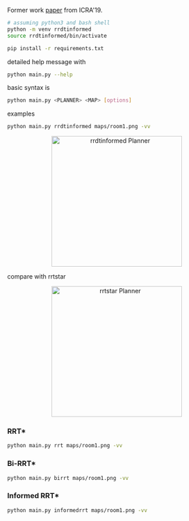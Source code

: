 
Former work [paper](https://arxiv.org/abs/1810.03749) from ICRA'19. 

```sh
# assuming python3 and bash shell
python -m venv rrdtinformed
source rrdtinformed/bin/activate
```

```sh
pip install -r requirements.txt
```


detailed help message with
```sh
python main.py --help
```

basic syntax is
```sh
python main.py <PLANNER> <MAP> [options]
```

examples
```sh
python main.py rrdtinformed maps/room1.png -vv
```

<p align="center">
    <img width="300" height="300" src="doc/images/rrdtinformed.gif" alt="rrdtinformed Planner" />
</p>

compare with rrtstar

<p align="center">
    <img width="300" height="300" src="doc/images/rrtstar.gif" alt="rrtstar Planner" />
</p>

### RRT*

```sh
python main.py rrt maps/room1.png -vv
```


### Bi-RRT*

```sh
python main.py birrt maps/room1.png -vv
```


### Informed RRT*

```sh
python main.py informedrrt maps/room1.png -vv
```



